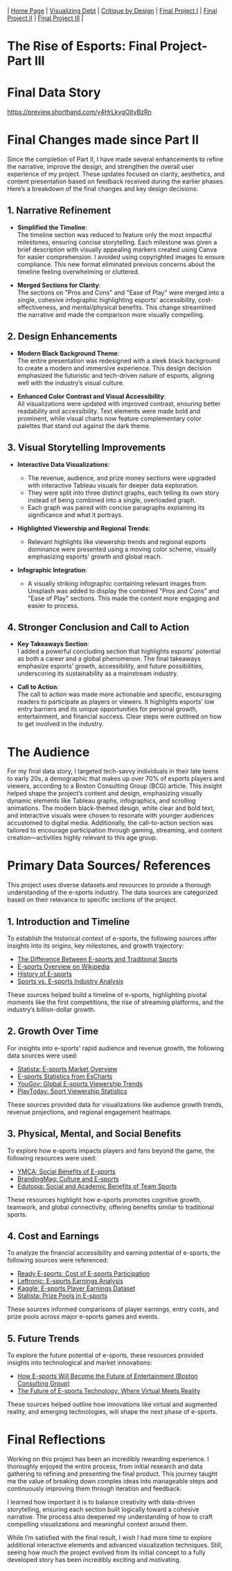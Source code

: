 | [Home Page](https://varundt.github.io/tswd-portfolio/) | [Visualizing Debt](https://varundt.github.io/tswd-portfolio/visualizing-government-debt) | [Critique by Design](https://varundt.github.io/tswd-portfolio/critique-by-design) | [Final Project I](https://varundt.github.io/tswd-portfolio/final-project-part-one) | [Final Project II](https://varundt.github.io/tswd-portfolio/final-project-part-two) | [Final Project III](https://varundt.github.io/tswd-portfolio/final-project-part-three) | 

# The Rise of Esports: Final Project- Part III

# Final Data Story
https://preview.shorthand.com/y4HrLkygOltyBzRn

# Final Changes made since Part II 
Since the completion of Part II, I have made several enhancements to refine the narrative, improve the design, and strengthen the overall user experience of my project. These updates focused on clarity, aesthetics, and content presentation based on feedback received during the earlier phases. Here’s a breakdown of the final changes and key design decisions:

## **1. Narrative Refinement**  
- **Simplified the Timeline**:  
  The timeline section was reduced to feature only the most impactful milestones, ensuring concise storytelling. Each milestone was given a brief description with visually appealing markers created using Canva for easier comprehension. I avoided using copyrighted images to ensure compliance. This new format eliminated previous concerns about the timeline feeling overwhelming or cluttered.  

- **Merged Sections for Clarity**:  
  The sections on "Pros and Cons" and "Ease of Play" were merged into a single, cohesive infographic highlighting esports' accessibility, cost-effectiveness, and mental/physical benefits. This change streamlined the narrative and made the comparison more visually compelling.  

## **2. Design Enhancements**  
- **Modern Black Background Theme**:  
  The entire presentation was redesigned with a sleek black background to create a modern and immersive experience. This design decision emphasized the futuristic and tech-driven nature of esports, aligning well with the industry’s visual culture.  

- **Enhanced Color Contrast and Visual Accessibility**:  
  All visualizations were updated with improved contrast, ensuring better readability and accessibility. Text elements were made bold and prominent, while visual charts now feature complementary color palettes that stand out against the dark theme.  

## **3. Visual Storytelling Improvements**  
- **Interactive Data Visualizations**:  
  - The revenue, audience, and prize money sections were upgraded with interactive Tableau visuals for deeper data exploration.  
  - They were split into three distinct graphs, each telling its own story instead of being combined into a single, overloaded graph.  
  - Each graph was paired with concise paragraphs explaining its significance and what it portrays.  

- **Highlighted Viewership and Regional Trends**:  
  - Relevant highlights like viewership trends and regional esports dominance were presented using a moving color scheme, visually emphasizing esports' growth and global reach.  

- **Infographic Integration**:  
  - A visually striking infographic containing relevant images from Unsplash was added to display the combined "Pros and Cons" and "Ease of Play" sections. This made the content more engaging and easier to process.  

## **4. Stronger Conclusion and Call to Action**  
- **Key Takeaways Section**:  
  I added a powerful concluding section that highlights esports' potential as both a career and a global phenomenon. The final takeaways emphasize esports’ growth, accessibility, and future possibilities, underscoring its sustainability as a mainstream industry.  

- **Call to Action**:  
  The call to action was made more actionable and specific, encouraging readers to participate as players or viewers. It highlights esports’ low entry barriers and its unique opportunities for personal growth, entertainment, and financial success. Clear steps were outlined on how to get involved in the industry.  

# The Audience 
For my final data story, I targeted tech-savvy individuals in their late teens to early 20s, a demographic that makes up over 70% of esports players and viewers, according to a Boston Consulting Group (BCG) article. This insight helped shape the project’s content and design, emphasizing visually dynamic elements like Tableau graphs, infographics, and scrolling animations. The modern black-themed design, white clear and bold text, and interactive visuals were chosen to resonate with younger audiences accustomed to digital media. Additionally, the call-to-action section was tailored to encourage participation through gaming, streaming, and content creation—activities highly relevant to this age group.

# Primary Data Sources/ References
This project uses diverse datasets and resources to provide a thorough understanding of the e-sports industry. The data sources are categorized based on their relevance to specific sections of the project.  

## **1. Introduction and Timeline**  
To establish the historical context of e-sports, the following sources offer insights into its origins, key milestones, and growth trajectory:  

- [The Difference Between E-sports and Traditional Sports](https://spacecoastdaily.com/2024/08/the-difference-between-esports-and-traditional-sports/)  
- [E-sports Overview on Wikipedia](https://en.wikipedia.org/wiki/Esports)  
- [History of E-sports](https://www.cdw.com/content/cdw/en/articles/hardware/history-of-esports.html)  
- [Sports vs. E-sports Industry Analysis](https://esportsinsider.com/2023/06/esports-vs-sports)  

These sources helped build a timeline of e-sports, highlighting pivotal moments like the first competitions, the rise of streaming platforms, and the industry’s billion-dollar growth.  

## **2. Growth Over Time**  
For insights into e-sports' rapid audience and revenue growth, the following data sources were used:  

- [Statista: E-sports Market Overview](https://www.statista.com/topics/3121/esports-market/#topicOverview)  
- [E-sports Statistics from EsCharts](https://escharts.com/)  
- [YouGov: Global E-sports Viewership Trends](https://business.yougov.com/content/46705-charting-the-global-landscape-of-esports-viewership-may-2023)  
- [PlayToday: Sport Viewership Statistics](https://playtoday.co/blog/sport-viewership-statistics/)  

These sources provided data for visualizations like audience growth trends, revenue projections, and regional engagement heatmaps.  

## **3. Physical, Mental, and Social Benefits**  
To explore how e-sports impacts players and fans beyond the game, the following resources were used:  

- [YMCA: Social Benefits of E-sports](https://ymcagbw.org/blog/understanding-social-benefits-esports-teenagers-and-young-adults)  
- [BrandingMag: Culture and E-sports](https://www.brandingmag.com/2022/01/21/culture-esports-and-the-beauty-of-an-industry-in-its-infancy/)  
- [Edutopia: Social and Academic Benefits of Team Sports](https://www.edutopia.org/discussion/social-and-academic-benefits-team-sports)  

These resources highlight how e-sports promotes cognitive growth, teamwork, and global connectivity, offering benefits similar to traditional sports.  

## **4. Cost and Earnings**  
To analyze the financial accessibility and earning potential of e-sports, the following sources were referenced:  

- [Ready E-sports: Cost of E-sports Participation](https://readyesports.com/how-expensive-is-it-to-play-esports)  
- [Leftronic: E-sports Earnings Analysis](https://leftronic.com/blog/esports-earnings)  
- [Kaggle: E-sports Player Earnings Dataset](https://www.kaggle.com/datasets/jackdaoud/esports-earnings-for-players-teams-by-game/data?select=highest_earning_players.csv)  
- [Statista: Prize Pools in E-sports](https://www.statista.com/statistics/501853/leading-esports-games-worldwide-total-prize-pool/)  

These sources informed comparisons of player earnings, entry costs, and prize pools across major e-sports games and events.  

## **5. Future Trends**  
To explore the future potential of e-sports, these resources provided insights into technological and market innovations:  

- [How E-sports Will Become the Future of Entertainment (Boston Consulting Group)](https://www.bcg.com/publications/2023/how-esports-will-become-future-of-entertainment)  
- [The Future of E-sports Technology: Where Virtual Meets Reality](https://www.yellowbrick.co/blog/gaming/the-future-of-esports-technology-where-virtual-meets-reality)  

These sources helped outline how innovations like virtual and augmented reality, and emerging technologies, will shape the next phase of e-sports.  

# Final Reflections
Working on this project has been an incredibly rewarding experience. I thoroughly enjoyed the entire process, from initial research and data gathering to refining and presenting the final product. This journey taught me the value of breaking down complex ideas into manageable steps and continuously improving them through iteration and feedback.

I learned how important it is to balance creativity with data-driven storytelling, ensuring each section built logically toward a cohesive narrative. The process also deepened my understanding of how to craft compelling visualizations and meaningful context around them.

While I’m satisfied with the final result, I wish I had more time to explore additional interactive elements and advanced visualization techniques. Still, seeing how much the project evolved from its initial concept to a fully developed story has been incredibly exciting and motivating.
